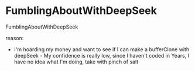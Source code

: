 # FumblingAboutWithDeepSeek
FumblingAboutWithDeepSeek

reason: 
* I'm hoarding my money and want to see if I can make a bufferClone with deepSeek - My confidence is really low, since I haven't coded in Years, I have no idea what I'm doing, take with pinch of salt
